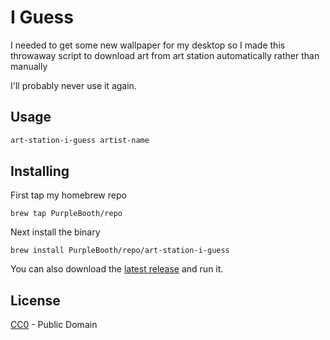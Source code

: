 #  I Guess

I needed to get some new wallpaper for my desktop so I made this throwaway script to download art from art station automatically rather than manually

I'll probably never use it again.

## Usage

```bash
art-station-i-guess artist-name
```


## Installing

First tap my homebrew repo

``` shell
brew tap PurpleBooth/repo
```

Next install the binary

``` shell
brew install PurpleBooth/repo/art-station-i-guess
```

You can also download the [latest
release](https://github.com/PurpleBooth/art-station-i-guess/releases/latest)
and run it.

## License

[CC0](LICENSE.md) - Public Domain
